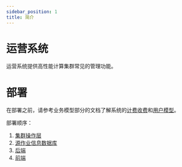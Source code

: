 ```yaml
---
sidebar_position: 1
title: 简介
---
```


# 运营系统

运营系统提供高性能计算集群常见的管理功能。

# 部署

在部署之前，请参考业务模型部分的文档了解系统的[计费收费](./business/billing.mdx)和[用户模型](./business/users.md)。

部署顺序：

1. [集群操作层](./deployment/clusterops.md)
2. [源作业信息数据库](./deployment/job_table.md)
3. [后端](./deployment/backend.md)
4. [前端](./deployment/web.md)